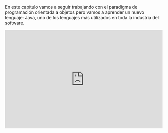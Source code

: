 En este capítulo vamos a seguir trabajando con el paradigma de programación orientada a objetos pero vamos a aprender un nuevo lenguaje: Java, uno de los lenguajes más utilizados en toda la industria del software.

<iframe width="100%" height="315" src="https://www.youtube.com/embed/ZmV0NX-9yTw?ecver=1" frameborder="0" allow="autoplay; encrypted-media" allowfullscreen></iframe>